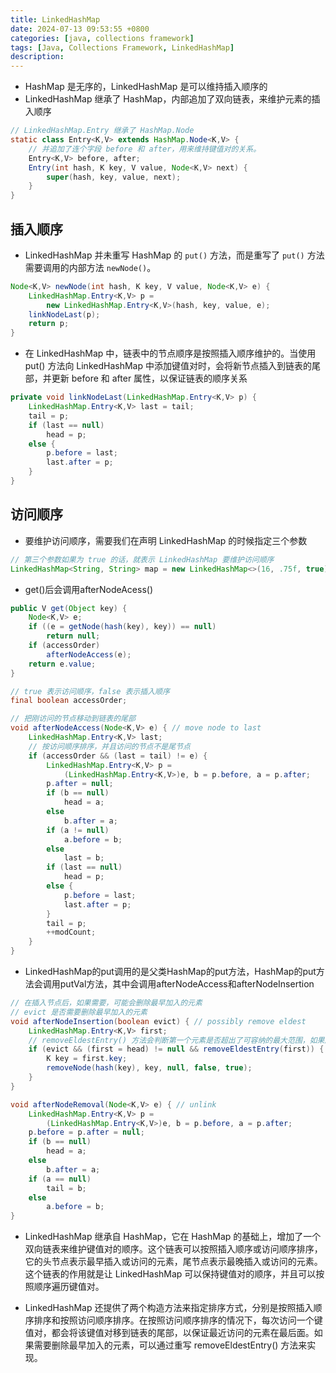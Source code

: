 ```yaml
---
title: LinkedHashMap
date: 2024-07-13 09:53:55 +0800
categories: [java, collections framework]
tags: [Java, Collections Framework, LinkedHashMap]
description: 
---
```

- HashMap 是无序的，LinkedHashMap 是可以维持插入顺序的
- LinkedHashMap 继承了 HashMap，内部追加了双向链表，来维护元素的插入顺序

```java
// LinkedHashMap.Entry 继承了 HashMap.Node
static class Entry<K,V> extends HashMap.Node<K,V> {
    // 并追加了连个字段 before 和 after，用来维持键值对的关系。
    Entry<K,V> before, after;
    Entry(int hash, K key, V value, Node<K,V> next) {
        super(hash, key, value, next);
    }
}
```

## 插入顺序

- LinkedHashMap 并未重写 HashMap 的 `put()` 方法，而是重写了 `put()` 方法需要调用的内部方法 `newNode()`。

```java
Node<K,V> newNode(int hash, K key, V value, Node<K,V> e) {
    LinkedHashMap.Entry<K,V> p =
        new LinkedHashMap.Entry<K,V>(hash, key, value, e);
    linkNodeLast(p);
    return p;
}
```

- 在 LinkedHashMap 中，链表中的节点顺序是按照插入顺序维护的。当使用 put() 方法向 LinkedHashMap 中添加键值对时，会将新节点插入到链表的尾部，并更新 before 和 after 属性，以保证链表的顺序关系

```java
private void linkNodeLast(LinkedHashMap.Entry<K,V> p) {
    LinkedHashMap.Entry<K,V> last = tail;
    tail = p;
    if (last == null)
        head = p;
    else {
        p.before = last;
        last.after = p;
    }
}
```

## 访问顺序

- 要维护访问顺序，需要我们在声明 LinkedHashMap 的时候指定三个参数

```java
// 第三个参数如果为 true 的话，就表示 LinkedHashMap 要维护访问顺序
LinkedHashMap<String, String> map = new LinkedHashMap<>(16, .75f, true);
```

- get()后会调用afterNodeAcess()

```java
public V get(Object key) {
    Node<K,V> e;
    if ((e = getNode(hash(key), key)) == null)
        return null;
    if (accessOrder)
        afterNodeAccess(e);
    return e.value;
}
```

```java
// true 表示访问顺序，false 表示插入顺序
final boolean accessOrder;

// 把刚访问的节点移动到链表的尾部
void afterNodeAccess(Node<K,V> e) { // move node to last
    LinkedHashMap.Entry<K,V> last;
    // 按访问顺序排序，并且访问的节点不是尾节点
    if (accessOrder && (last = tail) != e) {
        LinkedHashMap.Entry<K,V> p =
            (LinkedHashMap.Entry<K,V>)e, b = p.before, a = p.after;
        p.after = null;
        if (b == null)
            head = a;
        else
            b.after = a;
        if (a != null)
            a.before = b;
        else
            last = b;
        if (last == null)
            head = p;
        else {
            p.before = last;
            last.after = p;
        }
        tail = p;
        ++modCount;
    }
}
```

- LinkedHashMap的put调用的是父类HashMap的put方法，HashMap的put方法会调用putVal方法，其中会调用afterNodeAccess和afterNodeInsertion

```java
// 在插入节点后，如果需要，可能会删除最早加入的元素
// evict 是否需要删除最早加入的元素
void afterNodeInsertion(boolean evict) { // possibly remove eldest
    LinkedHashMap.Entry<K,V> first;
    // removeEldestEntry() 方法会判断第一个元素是否超出了可容纳的最大范围，如果超出，那就会调用 removeNode() 方法对最不经常访问的那个元素进行删除。
    if (evict && (first = head) != null && removeEldestEntry(first)) {
        K key = first.key;
        removeNode(hash(key), key, null, false, true);
    }
}
```

```java
void afterNodeRemoval(Node<K,V> e) { // unlink
    LinkedHashMap.Entry<K,V> p =
        (LinkedHashMap.Entry<K,V>)e, b = p.before, a = p.after;
    p.before = p.after = null;
    if (b == null)
        head = a;
    else
        b.after = a;
    if (a == null)
        tail = b;
    else
        a.before = b;
}
```

- LinkedHashMap 继承自 HashMap，它在 HashMap 的基础上，增加了一个双向链表来维护键值对的顺序。这个链表可以按照插入顺序或访问顺序排序，它的头节点表示最早插入或访问的元素，尾节点表示最晚插入或访问的元素。这个链表的作用就是让 LinkedHashMap 可以保持键值对的顺序，并且可以按照顺序遍历键值对。

- LinkedHashMap 还提供了两个构造方法来指定排序方式，分别是按照插入顺序排序和按照访问顺序排序。在按照访问顺序排序的情况下，每次访问一个键值对，都会将该键值对移到链表的尾部，以保证最近访问的元素在最后面。如果需要删除最早加入的元素，可以通过重写 removeEldestEntry() 方法来实现。
